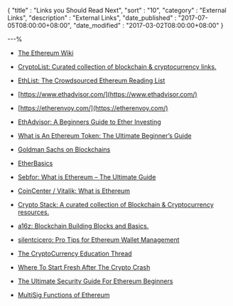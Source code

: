 {
"title"       : "Links you Should Read Next",
"sort"        : "10",
"category"    : "External Links",
"description" : "External Links",
"date_published" : "2017-07-05T08:00:00+08:00",
"date_modified"  : "2017-03-02T08:00:00+08:00"
}

---%

*  [The Ethereum Wiki](https://theethereum.wiki/w/index.php/Main_Page)

*  [CryptoList: Curated collection of blockchain & cryptocurrency links.](https://github.com/coinpride/CryptoList/blob/master/README.md)

*  [EthList: The Crowdsourced Ethereum Reading List](https://github.com/Scanate/EthList/blob/master/README.md)

*  [https://www.ethadvisor.com/](https://www.ethadvisor.com/)

*  [https://etherenvoy.com/](https://etherenvoy.com/)

*  [EthAdvisor: A Beginners Guide to Ether Investing](https://www.ethadvisor.com/beginners-guide-to-ether-ethereum-investing)

*  [What is An Ethereum Token: The Ultimate Beginner’s Guide](https://blockgeeks.com/guides/ethereum-token/)

*  [Goldman Sachs on Blockchains](http://www.goldmansachs.com/our-thinking/pages/blockchain/)

*  [EtherBasics](https://etherbasics.com/)

*  [Sebfor: What is Ethereum – The Ultimate Guide](http://sebfor.com/what-is-ethereum-explained/)

*  [CoinCenter / Vitalik: What is Ethereum](https://coincenter.org/entry/what-is-ethereum)

*  [Crypto Stack: A curated collection of Blockchain & Cryptocurrency resources.](https://cryptostack.xyz/)

*  [a16z: Blockchain Building Blocks and Basics.](https://a16z.com/2018/02/10/crypto-readings-resources/)

*  [silentcicero: Pro Tips for Ethereum Wallet Management](https://silentcicero.gitbooks.io/pro-tips-for-ethereum-wallet-management/)

*  [The CryptoCurrency Education Thread](https://twitter.com/AriDavidPaul/status/998240115800584193?s=19)

*  [Where To Start Fresh After The Crypto Crash](https://www.reddit.com/r/CryptoCurrency/comments/7uzrta/want_to_start_fresh_after_the_crypto_crash_here/)

*  [The Ultimate Security Guide For Ethereum Beginners](https://medium.com/@RaymondDurk/the-ultimate-security-guide-for-ethereum-beginners-eeb713f4e9af)

*  [MultiSig Functions of Ethereum](https://www.reddit.com/r/ethdev/comments/8le4tn/executing_functions_on_other_contracts_with/)

